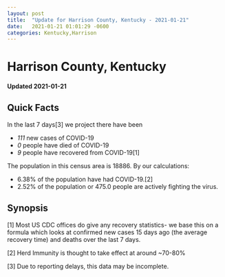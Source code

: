 ```yaml
---
layout: post
title:  "Update for Harrison County, Kentucky - 2021-01-21"
date:   2021-01-21 01:01:29 -0600
categories: Kentucky,Harrison
---
```


# Harrison County, Kentucky
#### Updated 2021-01-21

## Quick Facts

In the last 7 days[3] we project there have been
- *111* new cases of COVID-19
- *0* people have died of COVID-19
- *9* people have recovered from COVID-19[1]

The population in this census area is 18886. By our calculations:
- 6.38% of the population have had COVID-19.[2]
- 2.52% of the population or 475.0 people are actively fighting the virus.

## Synopsis




[1] Most US CDC offices do give any recovery statistics- we base this on a formula which looks at confirmed new cases
15 days ago (the average recovery time) and deaths over the last 7 days.

[2] Herd Immunity is thought to take effect at around ~70-80%

[3] Due to reporting delays, this data may be incomplete.
 
    